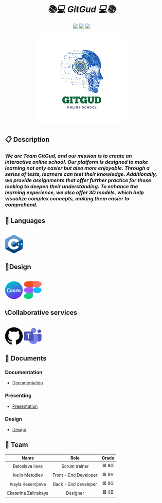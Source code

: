 <h1 align="center"><em>📚💻 GitGud 💻📚</em> </h1>
<p align = "center">
<img src = "https://img.shields.io/badge/contributors-4-red"50/50>
<img src = "https://img.shields.io/badge/hope_you_like_it-blue"50/50>
<img src = "https://img.shields.io/badge/languages-1-green"50/50>
<p align = "center">
 <img width="300" src="gitGut/gitGut/images/Logo.png" alt="Logo png">
</p>

## 📋 Description
### <em>We are Team GitGud, and our mission is to create an interactive online school. Our platform is designed to make learning not only easier but also more enjoyable. Through a series of tests, learners can test their knowledge. Additionally, we provide assignments that offer further practice for those looking to deepen their understanding. To enhance the learning experience, we also offer 3D models, which help visualize complex concepts, making them easier to comprehend.</em>

## 🚀 Languages
<br>
<div align="left"> 
<img height="60" width="58" src="gitGut/gitGut/images/ISO_C++_Logo.svg.png" alt = "c++" />
</div>

## 🎨Design
<br>
<div align="left">
    <img height="58" width="58" src="gitGut/gitGut/images/canva.png"/>
    <img height="58" width="58" src="gitGut/gitGut/images/figma.png"/>
</div>

## 📞Collaborative services
<br>
<div align="left">
 <img height="58" width="58" src="gitGut/gitGut/images/github.png"/>
  <img height="58" width="58" src="gitGut/gitGut/images/teams.png"/>
</div>

## 📁 Documents
### Documentation
- [Documentation]()


### Presenting
- [Presentation]()


### Design
- [Design]()

## 👥 Team

| **Name** | **Role** | **Grade** |
| :---:   | :---: | :---: |
| Beloslava Ileva | Scrum trainer | 🟦 9G |
| Ivelin Metodiev | Front - End Developer  | 🟩 9V  |
| Ivayla Keserdjieva | Back - End developer  | 🟦 9G|
| Ekaterina Zalinskaya | Designer  | 🟥 9B |
